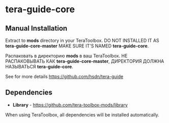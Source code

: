 # tera-guide-core

## Manual Installation

Extract to **mods** directory in your TeraToolbox. DO NOT INSTALLED IT AS **tera-guide-core-master** MAKE SURE IT'S NAMED **tera-guide-core**.

Распаковать в директорию **mods** в ваш TeraToolbox. НЕ РАСПАКОВЫВАТЬ КАК **tera-guide-core-master**, ДИРЕКТОРИЯ ДОЛЖНА НАЗЫВАТЬСЯ **tera-guide-core**.


See for more details https://github.com/hsdn/tera-guide

## Dependencies
* **Library** - https://github.com/tera-toolbox-mods/library

When using TeraToolbox, all dependencies will be installed automatically.